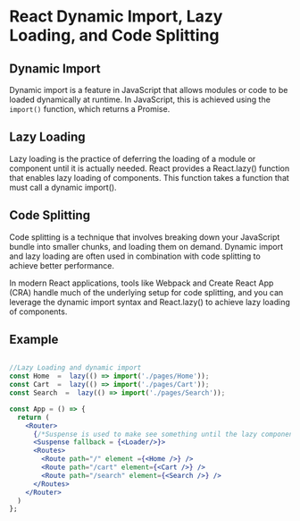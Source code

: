 # React Dynamic Import, Lazy Loading, and Code Splitting

## Dynamic Import

Dynamic import is a feature in JavaScript that allows modules or code to be loaded dynamically at runtime. In JavaScript, this is achieved using the `import()` function, which returns a Promise.

## Lazy Loading

Lazy loading is the practice of deferring the loading of a module or component until it is actually needed. React provides a React.lazy() function that enables lazy loading of components. This function takes a function that must call a dynamic import().

## Code Splitting

Code splitting is a technique that involves breaking down your JavaScript bundle into smaller chunks, and loading them on demand. Dynamic import and lazy loading are often used in combination with code splitting to achieve better performance.

In modern React applications, tools like Webpack and Create React App (CRA) handle much of the underlying setup for code splitting, and you can leverage the dynamic import syntax and React.lazy() to achieve lazy loading of components.

## Example

```jsx

//Lazy Loading and dynamic import
const Home  =  lazy(() => import('./pages/Home'));
const Cart  =  lazy(() => import('./pages/Cart'));
const Search  =  lazy(() => import('./pages/Search'));

const App = () => {
  return (
    <Router>
      {/*Suspense is used to make see something until the lazy component loads*/}
      <Suspense fallback = {<Loader/>}>
      <Routes>
        <Route path="/" element ={<Home />} />
        <Route path="/cart" element={<Cart />} />
        <Route path="/search" element={<Search />} />
      </Routes>
    </Router>
  )
};
```